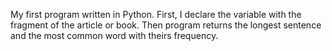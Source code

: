 My first program written in Python. 
First, I declare the variable with the fragment of the article or book. Then program returns the longest sentence and the most common word with theirs frequency.
